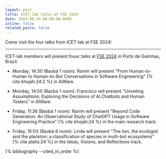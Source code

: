 ```yaml
---
layout: post
title: ICET-lab talks at FSE 2024
date: 2024-06-24 08:00:00-0400
inline: false
related_posts: false
---
```


Come visit the four talks from ICET-lab at FSE 2024!

---

ICET-lab members will present fouur talks at [FSE 2024](https://conf.researchr.org/home/fse-2024) in Porto de Galinhas, Brazil:

- Monday, 14:30 (Baobá 1 room): Ranim will present "From Human-to-Human to Human-to-Bot Conversations in Software Engineering" {% cite khojah:24:2 %} in AIWare.

- Monday, 14:50 (Baobá 1 room): Francisco will present "Unveiling Assumptions: Exploring the Decisions of AI Chatbots and Human Testers" in AIWare.

- Friday, 11:36 (Baobá 1 room): Ranim will present "Beyond Code Generation: An Observational Study of ChatGPT Usage in Software Engineering Practice" {% cite khojah:24 %} in the main research track.

- Friday, 15:03 (Baobá 6 room): Linda will present "The lion, the ecologist and the plankton: a classification of species in multi-bot ecosystems" {% cite platis:24 %} in the Ideas, Visions, and Reflections track.

<div class="publications">
    {% bibliography --cited_in_order  %}
</div>